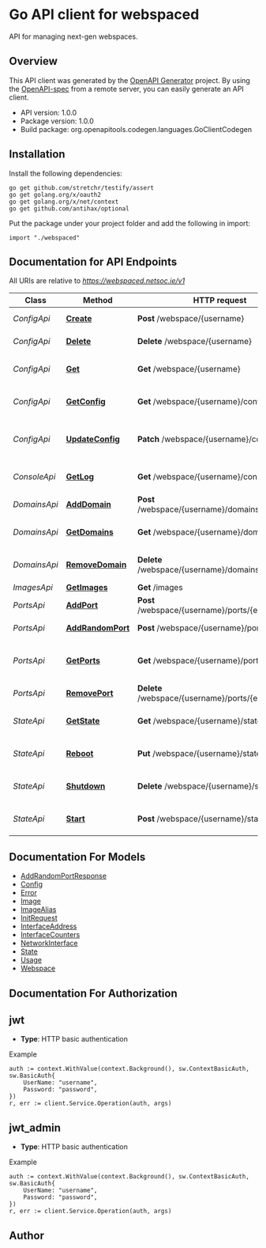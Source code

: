 # Go API client for webspaced

API for managing next-gen webspaces.


## Overview
This API client was generated by the [OpenAPI Generator](https://openapi-generator.tech) project.  By using the [OpenAPI-spec](https://www.openapis.org/) from a remote server, you can easily generate an API client.

- API version: 1.0.0
- Package version: 1.0.0
- Build package: org.openapitools.codegen.languages.GoClientCodegen

## Installation

Install the following dependencies:

```shell
go get github.com/stretchr/testify/assert
go get golang.org/x/oauth2
go get golang.org/x/net/context
go get github.com/antihax/optional
```

Put the package under your project folder and add the following in import:

```golang
import "./webspaced"
```

## Documentation for API Endpoints

All URIs are relative to *https://webspaced.netsoc.ie/v1*

Class | Method | HTTP request | Description
------------ | ------------- | ------------- | -------------
*ConfigApi* | [**Create**](docs/ConfigApi.md#create) | **Post** /webspace/{username} | Initialize webspace
*ConfigApi* | [**Delete**](docs/ConfigApi.md#delete) | **Delete** /webspace/{username} | Destroy webspace
*ConfigApi* | [**Get**](docs/ConfigApi.md#get) | **Get** /webspace/{username} | Retrieve all webspace information
*ConfigApi* | [**GetConfig**](docs/ConfigApi.md#getconfig) | **Get** /webspace/{username}/config | Retrieve webspace configuration
*ConfigApi* | [**UpdateConfig**](docs/ConfigApi.md#updateconfig) | **Patch** /webspace/{username}/config | Change webspace config options
*ConsoleApi* | [**GetLog**](docs/ConsoleApi.md#getlog) | **Get** /webspace/{username}/console | Retrieve webspace console log
*DomainsApi* | [**AddDomain**](docs/DomainsApi.md#adddomain) | **Post** /webspace/{username}/domains/{domain} | Add custom domain
*DomainsApi* | [**GetDomains**](docs/DomainsApi.md#getdomains) | **Get** /webspace/{username}/domains | Retrieve webspace domains
*DomainsApi* | [**RemoveDomain**](docs/DomainsApi.md#removedomain) | **Delete** /webspace/{username}/domains/{domain} | Delete custom domain
*ImagesApi* | [**GetImages**](docs/ImagesApi.md#getimages) | **Get** /images | List images
*PortsApi* | [**AddPort**](docs/PortsApi.md#addport) | **Post** /webspace/{username}/ports/{ePort}/{iPort} | Add port forward
*PortsApi* | [**AddRandomPort**](docs/PortsApi.md#addrandomport) | **Post** /webspace/{username}/ports/{iPort} | Add random port forward
*PortsApi* | [**GetPorts**](docs/PortsApi.md#getports) | **Get** /webspace/{username}/ports | Retrieve webspace port forwards
*PortsApi* | [**RemovePort**](docs/PortsApi.md#removeport) | **Delete** /webspace/{username}/ports/{ePort} | Delete port forward
*StateApi* | [**GetState**](docs/StateApi.md#getstate) | **Get** /webspace/{username}/state | Retrieve webspace state
*StateApi* | [**Reboot**](docs/StateApi.md#reboot) | **Put** /webspace/{username}/state | Reboot webspace container
*StateApi* | [**Shutdown**](docs/StateApi.md#shutdown) | **Delete** /webspace/{username}/state | Shut down webspace container
*StateApi* | [**Start**](docs/StateApi.md#start) | **Post** /webspace/{username}/state | Start webspace container


## Documentation For Models

 - [AddRandomPortResponse](docs/AddRandomPortResponse.md)
 - [Config](docs/Config.md)
 - [Error](docs/Error.md)
 - [Image](docs/Image.md)
 - [ImageAlias](docs/ImageAlias.md)
 - [InitRequest](docs/InitRequest.md)
 - [InterfaceAddress](docs/InterfaceAddress.md)
 - [InterfaceCounters](docs/InterfaceCounters.md)
 - [NetworkInterface](docs/NetworkInterface.md)
 - [State](docs/State.md)
 - [Usage](docs/Usage.md)
 - [Webspace](docs/Webspace.md)


## Documentation For Authorization



## jwt

- **Type**: HTTP basic authentication

Example

```golang
auth := context.WithValue(context.Background(), sw.ContextBasicAuth, sw.BasicAuth{
    UserName: "username",
    Password: "password",
})
r, err := client.Service.Operation(auth, args)
```


## jwt_admin

- **Type**: HTTP basic authentication

Example

```golang
auth := context.WithValue(context.Background(), sw.ContextBasicAuth, sw.BasicAuth{
    UserName: "username",
    Password: "password",
})
r, err := client.Service.Operation(auth, args)
```



## Author



